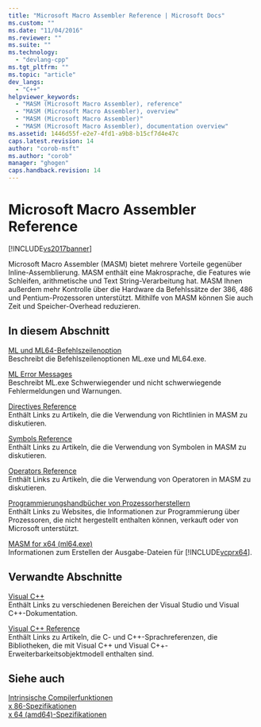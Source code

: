 ```yaml
---
title: "Microsoft Macro Assembler Reference | Microsoft Docs"
ms.custom: ""
ms.date: "11/04/2016"
ms.reviewer: ""
ms.suite: ""
ms.technology: 
  - "devlang-cpp"
ms.tgt_pltfrm: ""
ms.topic: "article"
dev_langs: 
  - "C++"
helpviewer_keywords: 
  - "MASM (Microsoft Macro Assembler), reference"
  - "MASM (Microsoft Macro Assembler), overview"
  - "MASM (Microsoft Macro Assembler)"
  - "MASM (Microsoft Macro Assembler), documentation overview"
ms.assetid: 1446d55f-e2e7-4fd1-a9b8-b15cf7d4e47c
caps.latest.revision: 14
author: "corob-msft"
ms.author: "corob"
manager: "ghogen"
caps.handback.revision: 14
---
```

# Microsoft Macro Assembler Reference
[!INCLUDE[vs2017banner](../../assembler/inline/includes/vs2017banner.md)]

Microsoft Macro Assembler \(MASM\) bietet mehrere Vorteile gegenüber Inline\-Assemblierung.  MASM enthält eine Makrosprache, die Features wie Schleifen, arithmetische und Text String\-Verarbeitung hat.  MASM Ihnen außerdem mehr Kontrolle über die Hardware da Befehlssätze der 386, 486 und Pentium\-Prozessoren unterstützt.  Mithilfe von MASM können Sie auch Zeit und Speicher\-Overhead reduzieren.  
  
## In diesem Abschnitt  
 [ML und ML64\-Befehlszeilenoption](../../assembler/masm/ml-and-ml64-command-line-reference.md)  
 Beschreibt die Befehlszeilenoptionen ML.exe und ML64.exe.  
  
 [ML Error Messages](../../assembler/masm/ml-error-messages.md)  
 Beschreibt ML.exe Schwerwiegender und nicht schwerwiegende Fehlermeldungen und Warnungen.  
  
 [Directives Reference](../../assembler/masm/directives-reference.md)  
 Enthält Links zu Artikeln, die die Verwendung von Richtlinien in MASM zu diskutieren.  
  
 [Symbols Reference](../../assembler/masm/symbols-reference.md)  
 Enthält Links zu Artikeln, die die Verwendung von Symbolen in MASM zu diskutieren.  
  
 [Operators Reference](../../assembler/masm/operators-reference.md)  
 Enthält Links zu Artikeln, die die Verwendung von Operatoren in MASM zu diskutieren.  
  
 [Programmierungshandbücher von Prozessorherstellern](../../assembler/masm/processor-manufacturer-programming-manuals.md)  
 Enthält Links zu Websites, die Informationen zur Programmierung über Prozessoren, die nicht hergestellt enthalten können, verkauft oder von Microsoft unterstützt.  
  
 [MASM for x64 \(ml64.exe\)](../../assembler/masm/masm-for-x64-ml64-exe.md)  
 Informationen zum Erstellen der Ausgabe\-Dateien für [!INCLUDE[vcprx64](../../assembler/inline/includes/vcprx64_md.md)].  
  
## Verwandte Abschnitte  
 [Visual C\+\+](../../top/visual-cpp-in-visual-studio-2015.md)  
 Enthält Links zu verschiedenen Bereichen der Visual Studio und Visual C\+\+\-Dokumentation.  
  
 [Visual C\+\+ Reference](assetId:///1ba03b5c-8229-4f63-b08c-6c12141d6ab1)  
 Enthält Links zu Artikeln, die C\- und C\+\+\-Sprachreferenzen, die Bibliotheken, die mit Visual C\+\+ und Visual C\+\+\-Erweiterbarkeitsobjektmodell enthalten sind.  
  
## Siehe auch  
 [Intrinsische Compilerfunktionen](../../intrinsics/compiler-intrinsics.md)   
 [x 86\-Spezifikationen](../../intrinsics/x86-intrinsics-list.md)   
 [x 64 \(amd64\)\-Spezifikationen](../../intrinsics/x64-amd64-intrinsics-list.md)